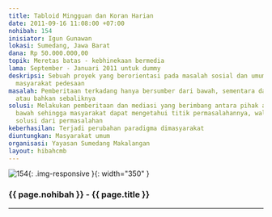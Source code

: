 ```yaml
---
title: Tabloid Mingguan dan Koran Harian
date: 2011-09-16 11:08:00 +07:00
nohibah: 154
inisiator: Igun Gunawan
lokasi: Sumedang, Jawa Barat
dana: Rp 50.000.000,00
topik: Meretas batas - kebhinekaan bermedia
lama: September - Januari 2011 untuk dummy
deskripsi: Sebuah proyek yang berorientasi pada masalah sosial dan umum, dengan segementasi
  masyarakat pedesaan
masalah: Pemberitaan terkadang hanya bersumber dari bawah, sementara dari atas kurang,
  atau bahkan sebaliknya
solusi: Melakukan pemberitaan dan mediasi yang berimbang antara pihak atas dan pihak
  bawah sehingga masyarakat dapat mengetahui titik permasalahannya, walaupun itu bukan
  solusi dari permasalahan
keberhasilan: Terjadi perubahan paradigma dimasyarakat
diuntungkan: Masyarakat umum
organisasi: Yayasan Sumedang Makalangan
layout: hibahcmb
---
```


![154](/static/img/hibahcmb/154.png){: .img-responsive }{: width="350" }

### {{ page.nohibah }} - {{ page.title }}

---
